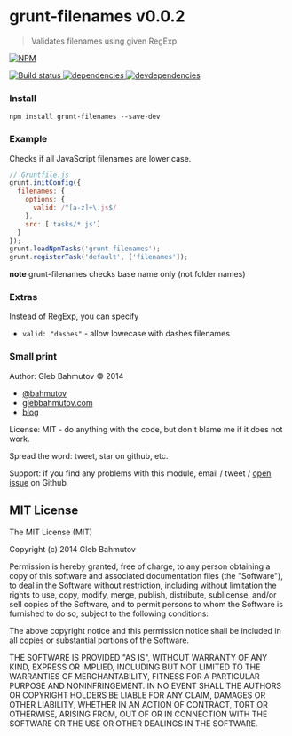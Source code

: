 # grunt-filenames v0.0.2

> Validates filenames using given RegExp

[![NPM][grunt-filenames-icon] ][grunt-filenames-url]

[![Build status][grunt-filenames-ci-image] ][grunt-filenames-ci-url]
[![dependencies][grunt-filenames-dependencies-image] ][grunt-filenames-dependencies-url]
[![devdependencies][grunt-filenames-devdependencies-image] ][grunt-filenames-devdependencies-url]

[grunt-filenames-icon]: https://nodei.co/npm/grunt-filenames.png?downloads=true
[grunt-filenames-url]: https://npmjs.org/package/grunt-filenames
[grunt-filenames-ci-image]: https://travis-ci.org/bahmutov/grunt-filenames.png?branch=master
[grunt-filenames-ci-url]: https://travis-ci.org/bahmutov/grunt-filenames
[grunt-filenames-dependencies-image]: https://david-dm.org/bahmutov/grunt-filenames.png
[grunt-filenames-dependencies-url]: https://david-dm.org/bahmutov/grunt-filenames
[grunt-filenames-devdependencies-image]: https://david-dm.org/bahmutov/grunt-filenames/dev-status.png
[grunt-filenames-devdependencies-url]: https://david-dm.org/bahmutov/grunt-filenames#info=devDependencies



### Install

`npm install grunt-filenames --save-dev`

### Example

Checks if all JavaScript filenames are lower case.

```js
// Gruntfile.js
grunt.initConfig({
  filenames: {
    options: {
      valid: /^[a-z]+\.js$/
    },
    src: ['tasks/*.js']
  }
});
grunt.loadNpmTasks('grunt-filenames');
grunt.registerTask('default', ['filenames']);
```

**note** grunt-filenames checks base name only (not folder names)

### Extras

Instead of RegExp, you can specify

* `valid: "dashes"` - allow lowecase with dashes filenames




### Small print

Author: Gleb Bahmutov &copy; 2014

* [@bahmutov](https://twitter.com/bahmutov)
* [glebbahmutov.com](http://glebbahmutov.com)
* [blog](http://bahmutov.calepin.co/)

License: MIT - do anything with the code, but don't blame me if it does not work.

Spread the word: tweet, star on github, etc.

Support: if you find any problems with this module, email / tweet /
[open issue](https://github.com/bahmutov/grunt-filenames/issues) on Github



## MIT License

The MIT License (MIT)

Copyright (c) 2014 Gleb Bahmutov

Permission is hereby granted, free of charge, to any person obtaining a copy of
this software and associated documentation files (the "Software"), to deal in
the Software without restriction, including without limitation the rights to
use, copy, modify, merge, publish, distribute, sublicense, and/or sell copies of
the Software, and to permit persons to whom the Software is furnished to do so,
subject to the following conditions:

The above copyright notice and this permission notice shall be included in all
copies or substantial portions of the Software.

THE SOFTWARE IS PROVIDED "AS IS", WITHOUT WARRANTY OF ANY KIND, EXPRESS OR
IMPLIED, INCLUDING BUT NOT LIMITED TO THE WARRANTIES OF MERCHANTABILITY, FITNESS
FOR A PARTICULAR PURPOSE AND NONINFRINGEMENT. IN NO EVENT SHALL THE AUTHORS OR
COPYRIGHT HOLDERS BE LIABLE FOR ANY CLAIM, DAMAGES OR OTHER LIABILITY, WHETHER
IN AN ACTION OF CONTRACT, TORT OR OTHERWISE, ARISING FROM, OUT OF OR IN
CONNECTION WITH THE SOFTWARE OR THE USE OR OTHER DEALINGS IN THE SOFTWARE.



